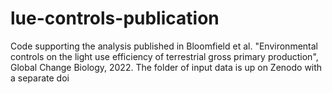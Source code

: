 # lue-controls-publication
Code supporting the analysis published in Bloomfield et al. "Environmental controls on the light use efficiency of terrestrial gross primary production", Global Change Biology, 2022.
The folder of input data is up on Zenodo with a separate doi
